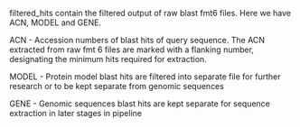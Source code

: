 filtered_hits contain the filtered output of raw blast fmt6 files. Here we have ACN, MODEL and GENE.

ACN - Accession numbers of blast hits of query sequence. The ACN extracted from raw fmt 6 files are 
marked with a flanking number, designating the minimum hits required for extraction.

MODEL - Protein model blast hits are filtered into separate file for further research or to be kept separate from 
genomic sequences

GENE - Genomic sequences blast hits are kept separate for sequence extraction in later stages in pipeline
